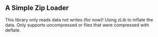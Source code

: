 ## A Simple Zip Loader 

This library only reads data not writes (for now)!
Using zLib to inflate the data. Only supports uncompressed or files that were compressed with deflate.